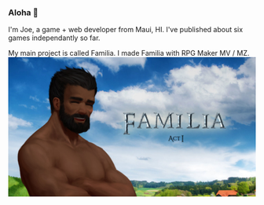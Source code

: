 ### Aloha 👋

I'm Joe, a game + web developer from Maui, HI. I've published about six games independantly so far.

My main project is called Familia. I made Familia with RPG Maker MV / MZ.
![This is an image](https://raw.githubusercontent.com/josephdevelops/JosephDevelops/main/GithubHero.jpg)

<!--
**josephdevelops/josephdevelops** is a ✨ _special_ ✨ repository because its `README.md` (this file) appears on your GitHub profile.

Here are some ideas to get you started:

- 🔭 I’m currently working on ...
- 🌱 I’m currently learning ...
- 👯 I’m looking to collaborate on ...
- 🤔 I’m looking for help with ...
- 💬 Ask me about ...
- 📫 How to reach me: ...
- 😄 Pronouns: ...
- ⚡ Fun fact: ...
-->
